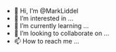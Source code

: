 - 👋 Hi, I’m @MarkLiddel
- 👀 I’m interested in ...
- 🌱 I’m currently learning ...
- 💞️ I’m looking to collaborate on ...
- 📫 How to reach me ...

<!---
MarkLiddel/MarkLiddel is a ✨ special ✨ repository because its `README.md` (this file) appears on your GitHub profile.
You can click the Preview link to take a look at your changes.
--->
